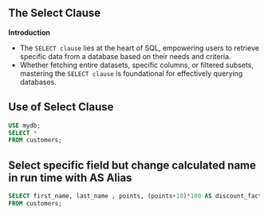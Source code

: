 ## The Select Clause
**Introduction**

- The `SELECT clause` lies at the heart of SQL, empowering users to retrieve specific data from a database based on their needs and 
  criteria.
- Whether fetching entire datasets, specific columns, or filtered subsets, mastering the `SELECT clause` is foundational for effectively 
  querying databases.

## Use of Select Clause

 ```sql -- use your own database
 USE mydb; 
 SELECT * 
 FROM customers;
 ``` 
## Select specific field  but change calculated name in run time with AS Alias

 ```sql
 SELECT first_name, last_name , points, (points+10)*100 AS discount_factor  
 FROM customers;
 ```

 

